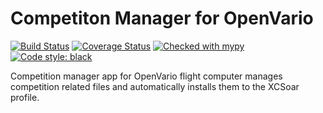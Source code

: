 # Competiton Manager for OpenVario

[![Build Status](https://travis-ci.com/kedder/openvario-compman.svg?branch=master)](https://travis-ci.com/kedder/openvario-compman)
[![Coverage Status](https://coveralls.io/repos/github/kedder/openvario-compman/badge.svg?branch=master)](https://coveralls.io/github/kedder/openvario-compman?branch=master)
[![Checked with mypy](http://www.mypy-lang.org/static/mypy_badge.svg)](http://mypy-lang.org/)
[![Code style: black](https://img.shields.io/badge/code%20style-black-000000.svg)](https://github.com/psf/black)


Competition manager app for OpenVario flight computer manages competition
related files and automatically installs them to the XCSoar profile.
